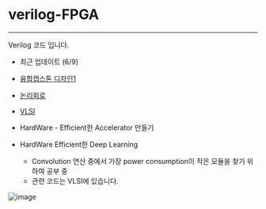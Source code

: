 # verilog-FPGA
--- 
Verilog 코드 입니다.
- 최근 업데이트 (6/9)
- [융합캡스톤 디자인1](https://guttural-file-f46.notion.site/37080f1f77a44aa9882f892f98a752e2?v=22c0218a7ec94968bc9185e4992bebc7)
- [논리회로](https://guttural-file-f46.notion.site/4868e793b20649f59844768a0989ffa9?v=c21f9e9f33974505a042b566cfdfe39f)
- [VLSI](https://www.notion.so/VLSI-77be9e1d45ce40f7b22c62d29572e655)
- HardWare - Efficient한 Accelerator 만들기

- HardWare Efficient한 Deep Learning
  - Convolution 연산 중에서 가장 power consumption이 작은 모듈을 찾기 위하여 공부 중
  - 관련 코드는 VLSI에 있습니다.

![image](https://user-images.githubusercontent.com/101409953/172798041-9b44cb83-4f65-4b6d-8d95-d501d825576a.png)
